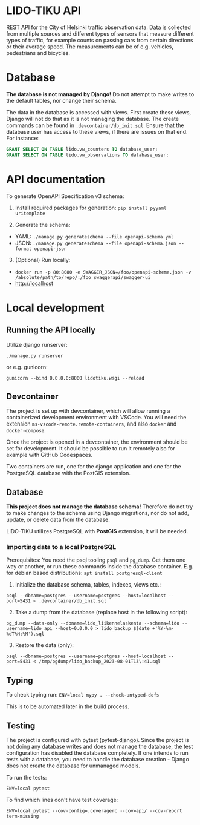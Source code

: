 # LIDO-TIKU API

REST API for the City of Helsinki traffic observation data.
Data is collected from multiple sources and different types of sensors that measure different types of traffic, for example counts on passing cars from certain directions or their average speed. The measurements can be of e.g. vehicles, pedestrians and bicycles.

# Database

**The database is not managed by Django!** Do not attempt to make writes to the default tables, nor change their schema.

The data in the database is accessed with views. First create these views, Django will not do that as it is not managing the database. The create commands can be found in `.devcontainer/db_init.sql`.
Ensure that the database user has access to these views, if there are issues on that end.
For instance:
```sql
GRANT SELECT ON TABLE lido.vw_counters TO database_user;
GRANT SELECT ON TABLE lido.vw_observations TO database_user;
```
# API documentation

To generate OpenAPI Specification v3 schema:

1. Install required packages for generation: `pip install pyyaml uritemplate`

2. Generate the schema:
- YAML: `./manage.py generateschema --file openapi-schema.yml`
- JSON: `./manage.py generateschema --file openapi-schema.json --format openapi-json`

3. (Optional) Run locally:
- `docker run -p 80:8080 -e SWAGGER_JSON=/foo/openapi-schema.json -v /absolute/path/to/repo/:/foo swaggerapi/swagger-ui`
- [http://localhost]()

# Local development

## Running the API locally

Utilize django runserver:

`./manage.py runserver`

or e.g. gunicorn:

`gunicorn --bind 0.0.0.0:8000 lidotiku.wsgi --reload`

## Devcontainer

The project is set up with devcontainer, which will allow running a containerized development environment with VSCode. You will need the extension `ms-vscode-remote.remote-containers`, and also `docker` and `docker-compose`.

Once the project is opened in a devcontainer, the environment should be set for development. It should be possible to run it remotely also for example with GitHub Codespaces.

Two containers are run, one for the django application and one for the PostgreSQL database with the PostGIS extension.

## Database

**This project does not manage the database schema!** Therefore do not try to make changes to the schema using Django migrations, nor do not add, update, or delete data from the database.

LIDO-TIKU utilizes PostgreSQL with **PostGIS** extension, it will be needed.

### Importing data to a local PostgreSQL

Prerequisites: You need the psql tooling `psql` and `pg_dump`. Get them one way or another, or run these commands inside the database container. E.g. for debian based distributions: `apt install postgresql-client`

1. Initialize the database schema, tables, indexes, views etc.:

`psql --dbname=postgres --username=postgres --host=localhost --port=5431 < .devcontainer/db_init.sql`


2. Take a dump from the database (replace host in the following script):

`pg_dump --data-only --dbname=lido_liikennelaskenta --schema=lido --username=lido_api --host=0.0.0.0 > lido_backup_$(date +'%Y-%m-%dT%H:%M').sql`

3. Restore the data (only):

`psql --dbname=postgres --username=postgres --host=localhost --port=5431 < /tmp/pgdump/lido_backup_2023-08-01T13\:41.sql`


## Typing

To check typing run:
`ENV=local mypy . --check-untyped-defs`

This is to be automated later in the build process.

## Testing

The project is configured with pytest (pytest-django).
Since the project is not doing any database writes and does not manage the database, the test configuration has disabled the database completely.
If one intends to run tests with a database, you need to handle the database creation - Django does not create the database for unmanaged models.

To run the tests:

`ENV=local pytest`

To find which lines don't have test coverage:

`ENV=local pytest --cov-config=.coveragerc --cov=api/ --cov-report term-missing`